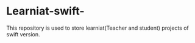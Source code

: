 # Learniat-swift-
This repository is used to store learniat(Teacher and student) projects of swift version.

